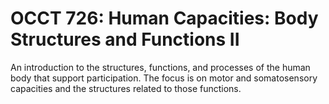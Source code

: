 # OCCT 726: Human Capacities: Body Structures and Functions II

An introduction to the structures, functions, and processes of the human body that support participation. The focus is on motor and somatosensory capacities and the structures related to those functions.